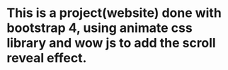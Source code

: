 # This is a project(website) done with bootstrap 4, using animate css library and wow js to add the scroll reveal effect.
